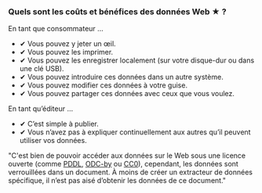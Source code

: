 ### Quels sont les coûts et bénéfices des données Web <span class="stars-inline">&#x2605;</span>&nbsp;?

En tant que consommateur &hellip;

- &#10004; Vous pouvez y jeter un œil.
- &#10004; Vous pouvez les imprimer.
- &#10004; Vous pouvez les enregistrer localement (sur votre disque-dur ou dans une clé USB).
- &#10004; Vous pouvez introduire ces données dans un autre système.
- &#10004; Vous pouvez modifier ces données à votre guise.
- &#10004; Vous pouvez partager ces données avec ceux que vous voulez.

En tant qu’éditeur &hellip;

- &#10004; C’est simple à publier.
- &#10004; Vous n’avez pas à expliquer continuellement aux autres qu’il peuvent utiliser vos données.

"C'est bien de pouvoir accéder aux données sur le Web sous une licence ouverte (comme [PDDL](http://opendatacommons.org/licenses/pddl/ "Open Data Commons &raquo; Public Domain Dedication and License (PDDL)"), [ODC-by](http://opendatacommons.org/licenses/by/ "Open Data Commons &raquo; Open Data Commons Attribution License") ou [CC0](http://creativecommons.org/publicdomain/zero/1.0/ "Creative Commons &mdash;CC0 1.0 Universal")),
cependant, les données sont verrouillées dans un document. À moins de créer un extracteur de données spécifique, il n’est pas aisé d’obtenir les données de ce document."
